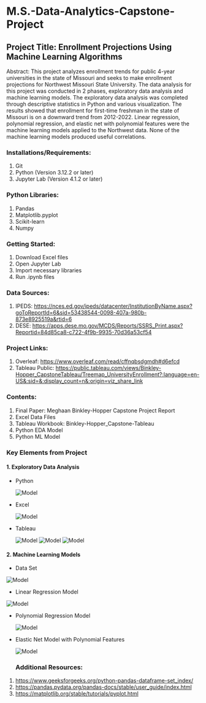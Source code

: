 # M.S.-Data-Analytics-Capstone-Project

## Project Title: Enrollment Projections Using Machine Learning Algorithms

Abstract: This project analyzes enrollment trends for public 4-year universities in the state of Missouri and seeks to make enrollment projections for Northwest Missouri State University.  The data analysis for this project was conducted in 2 phases, exploratory data analysis and machine learning models.  The exploratory data analysis was completed through descriptive statistics in Python and various visualization.  The results showed that enrollment for first-time freshman in the state of Missouri is on a downward trend from 2012-2022.  Linear regression, polynomial regression, and elastic net with polynomial features were the machine learning models applied to the Northwest data.  None of the machine learning models produced useful correlations.  

### Installations/Requirements:
1. Git
2. Python (Version 3.12.2 or later)
3. Jupyter Lab (Version 4.1.2 or later)

### Python Libraries:
1. Pandas
2. Matplotlib.pyplot
3. Scikit-learn
4. Numpy

### Getting Started:
1. Download Excel files
2. Open Jupyter Lab
3. Import necessary libraries
4. Run .ipynb files 


### Data Sources:
1. IPEDS: https://nces.ed.gov/ipeds/datacenter/InstitutionByName.aspx?goToReportId=6&sid=53438544-0098-407a-980b-873e8925519a&rtid=6
2. DESE: https://apps.dese.mo.gov/MCDS/Reports/SSRS_Print.aspx?Reportid=84d85ca8-c722-4f9b-9935-70d36a53cf54

### Project Links:
1. Overleaf: https://www.overleaf.com/read/cffnqbsdgmdh#d6efcd 
2. Tableau Public: https://public.tableau.com/views/Binkley-Hopper_CapstoneTableau/Treemap_UniversityEnrollment?:language=en-US&:sid=&:display_count=n&:origin=viz_share_link

### Contents: 
1. Final Paper: Meghaan Binkley-Hopper Capstone Project Report
2. Excel Data Files
3. Tableau Workbook: Binkley-Hopper_Capstone-Tableau
4. Python EDA Model
5. Python ML Model

### Key Elements from Project
#### 1. Exploratory Data Analysis
- Python
  
   ![Model](https://github.com/Meghaan-Binkley-Hopper/M.S.-Data-Analytics-Capstone-Project/blob/main/PNG/EDA/IPEDS_DescriptiveStats.png)

- Excel
  
  ![Model](https://github.com/Meghaan-Binkley-Hopper/M.S.-Data-Analytics-Capstone-Project/blob/main/PNG/EDA/First-TimeFreshmanEnrollment.png)

- Tableau

  ![Model](https://github.com/Meghaan-Binkley-Hopper/M.S.-Data-Analytics-Capstone-Project/blob/main/PNG/EDA/Treemap_TotalUniversityEnrollment.png)
  ![Model](https://github.com/Meghaan-Binkley-Hopper/M.S.-Data-Analytics-Capstone-Project/blob/main/PNG/EDA/EnrollmentComparison_Northwest.png)
  ![Model](https://github.com/Meghaan-Binkley-Hopper/M.S.-Data-Analytics-Capstone-Project/blob/main/PNG/EDA/EnrollmentComparisons_OtherUniversities.png)

#### 2. Machine Learning Models
- Data Set
  
 ![Model](https://github.com/Meghaan-Binkley-Hopper/M.S.-Data-Analytics-Capstone-Project/blob/main/PNG/ML/MLData.png)
- Linear Regression Model
  
 ![Model](https://github.com/Meghaan-Binkley-Hopper/M.S.-Data-Analytics-Capstone-Project/blob/main/PNG/ML/LinearRegressionPlot.png)
 
- Polynomial Regression Model
  
  ![Model](https://github.com/Meghaan-Binkley-Hopper/M.S.-Data-Analytics-Capstone-Project/blob/main/PNG/ML/PolynomialRegressionPlot.png)
  
- Elastic Net Model with Polynomial Features
  
  ![Model](https://github.com/Meghaan-Binkley-Hopper/M.S.-Data-Analytics-Capstone-Project/blob/main/PNG/ML/ElasticNetPlot.png)

   ### Additional Resources:
 1. https://www.geeksforgeeks.org/python-pandas-dataframe-set_index/
 2. https://pandas.pydata.org/pandas-docs/stable/user_guide/index.html
 3. https://matplotlib.org/stable/tutorials/pyplot.html
